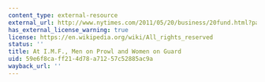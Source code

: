 ```yaml
---
content_type: external-resource
external_url: http://www.nytimes.com/2011/05/20/business/20fund.html?pagewanted=all&_r=0
has_external_license_warning: true
license: https://en.wikipedia.org/wiki/All_rights_reserved
status: ''
title: At I.M.F., Men on Prowl and Women on Guard
uid: 59e6f8ca-ff21-4d78-a712-57c52885ac9a
wayback_url: ''
---
```

